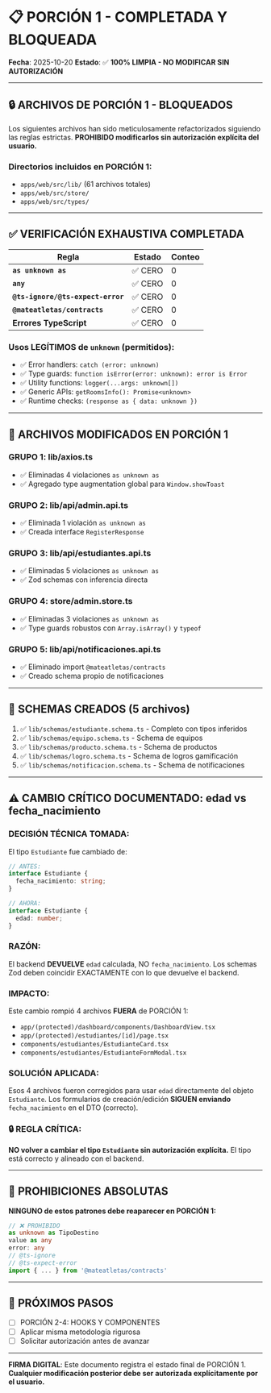 # 📋 PORCIÓN 1 - COMPLETADA Y BLOQUEADA

**Fecha**: 2025-10-20
**Estado**: ✅ **100% LIMPIA - NO MODIFICAR SIN AUTORIZACIÓN**

---

## 🔒 ARCHIVOS DE PORCIÓN 1 - BLOQUEADOS

Los siguientes archivos han sido meticulosamente refactorizados siguiendo las reglas estrictas.
**PROHIBIDO modificarlos sin autorización explícita del usuario.**

### **Directorios incluidos en PORCIÓN 1:**
- `apps/web/src/lib/` (61 archivos totales)
- `apps/web/src/store/`
- `apps/web/src/types/`

---

## ✅ VERIFICACIÓN EXHAUSTIVA COMPLETADA

| Regla | Estado | Conteo |
|-------|--------|--------|
| **`as unknown as`** | ✅ CERO | 0 |
| **`any`** | ✅ CERO | 0 |
| **`@ts-ignore/@ts-expect-error`** | ✅ CERO | 0 |
| **`@mateatletas/contracts`** | ✅ CERO | 0 |
| **Errores TypeScript** | ✅ CERO | 0 |

### **Usos LEGÍTIMOS de `unknown` (permitidos):**
- ✅ Error handlers: `catch (error: unknown)`
- ✅ Type guards: `function isError(error: unknown): error is Error`
- ✅ Utility functions: `logger(...args: unknown[])`
- ✅ Generic APIs: `getRoomsInfo(): Promise<unknown>`
- ✅ Runtime checks: `(response as { data: unknown })`

---

## 📝 ARCHIVOS MODIFICADOS EN PORCIÓN 1

### **GRUPO 1: lib/axios.ts**
- ✅ Eliminadas 4 violaciones `as unknown as`
- ✅ Agregado type augmentation global para `Window.showToast`

### **GRUPO 2: lib/api/admin.api.ts**
- ✅ Eliminada 1 violación `as unknown as`
- ✅ Creada interface `RegisterResponse`

### **GRUPO 3: lib/api/estudiantes.api.ts**
- ✅ Eliminadas 5 violaciones `as unknown as`
- ✅ Zod schemas con inferencia directa

### **GRUPO 4: store/admin.store.ts**
- ✅ Eliminadas 3 violaciones `as unknown as`
- ✅ Type guards robustos con `Array.isArray()` y `typeof`

### **GRUPO 5: lib/api/notificaciones.api.ts**
- ✅ Eliminado import `@mateatletas/contracts`
- ✅ Creado schema propio de notificaciones

---

## 📁 SCHEMAS CREADOS (5 archivos)

1. ✅ `lib/schemas/estudiante.schema.ts` - Completo con tipos inferidos
2. ✅ `lib/schemas/equipo.schema.ts` - Schema de equipos
3. ✅ `lib/schemas/producto.schema.ts` - Schema de productos
4. ✅ `lib/schemas/logro.schema.ts` - Schema de logros gamificación
5. ✅ `lib/schemas/notificacion.schema.ts` - Schema de notificaciones

---

## ⚠️ CAMBIO CRÍTICO DOCUMENTADO: edad vs fecha_nacimiento

### **DECISIÓN TÉCNICA TOMADA:**
El tipo `Estudiante` fue cambiado de:
```typescript
// ANTES:
interface Estudiante {
  fecha_nacimiento: string;
}

// AHORA:
interface Estudiante {
  edad: number;
}
```

### **RAZÓN:**
El backend **DEVUELVE** `edad` calculada, NO `fecha_nacimiento`.
Los schemas Zod deben coincidir EXACTAMENTE con lo que devuelve el backend.

### **IMPACTO:**
Este cambio rompió 4 archivos **FUERA** de PORCIÓN 1:
- `app/(protected)/dashboard/components/DashboardView.tsx`
- `app/(protected)/estudiantes/[id]/page.tsx`
- `components/estudiantes/EstudianteCard.tsx`
- `components/estudiantes/EstudianteFormModal.tsx`

### **SOLUCIÓN APLICADA:**
Esos 4 archivos fueron corregidos para usar `edad` directamente del objeto `Estudiante`.
Los formularios de creación/edición **SIGUEN enviando** `fecha_nacimiento` en el DTO (correcto).

### **🔒 REGLA CRÍTICA:**
**NO volver a cambiar el tipo `Estudiante` sin autorización explícita.**
El tipo está correcto y alineado con el backend.

---

## 🚫 PROHIBICIONES ABSOLUTAS

**NINGUNO de estos patrones debe reaparecer en PORCIÓN 1:**

```typescript
// ❌ PROHIBIDO
as unknown as TipoDestino
value as any
error: any
// @ts-ignore
// @ts-expect-error
import { ... } from '@mateatletas/contracts'
```

---

## 🎯 PRÓXIMOS PASOS

- [ ] PORCIÓN 2-4: HOOKS Y COMPONENTES
- [ ] Aplicar misma metodología rigurosa
- [ ] Solicitar autorización antes de avanzar

---

**FIRMA DIGITAL**: Este documento registra el estado final de PORCIÓN 1.
**Cualquier modificación posterior debe ser autorizada explícitamente por el usuario.**
